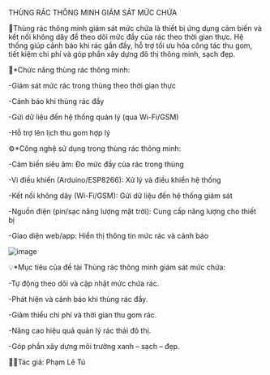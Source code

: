 THÙNG RÁC THÔNG MINH GIÁM SÁT MỨC CHỨA

📝Thùng rác thông minh giám sát mức chứa là thiết bị ứng dụng cảm biến và kết nối không dây để theo dõi mức đầy của rác theo thời gian thực. Hệ thống giúp cảnh báo khi rác gần đầy, hỗ trợ tối ưu hóa công tác thu gom, tiết kiệm chi phí và góp phần xây dựng đô thị thông minh, sạch đẹp.

🧠*Chức năng thùng rác thông minh:

-Giám sát mức rác trong thùng theo thời gian thực

-Cảnh báo khi thùng rác đầy

-Gửi dữ liệu đến hệ thống quản lý (qua Wi-Fi/GSM)

-Hỗ trợ lên lịch thu gom hợp lý

⚙️*Công nghệ sử dụng trong thùng rác thông minh:

-Cảm biến siêu âm: Đo mức đầy của rác trong thùng

-Vi điều khiển (Arduino/ESP8266): Xử lý và điều khiển hệ thống

-Kết nối không dây (Wi-Fi/GSM): Gửi dữ liệu đến hệ thống giám sát

-Nguồn điện (pin/sạc năng lượng mặt trời): Cung cấp năng lượng cho thiết bị

-Giao diện web/app: Hiển thị thông tin mức rác và cảnh báo

![image](https://github.com/user-attachments/assets/2809766f-71c9-48da-a528-b277fefdf231)

💡*Mục tiêu của đề tài Thùng rác thông minh giám sát mức chứa:

-Tự động theo dõi và cập nhật mức chứa rác.

-Phát hiện và cảnh báo khi thùng rác đầy.

-Giảm thiểu chi phí và thời gian thu gom rác.

-Nâng cao hiệu quả quản lý rác thải đô thị.

-Góp phần xây dựng môi trường xanh – sạch – đẹp.

👨‍💻Tác giả: Phạm Lê Tú

